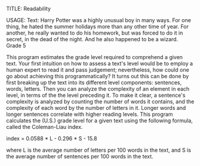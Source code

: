 TITLE: Readability

USAGE: Text: Harry Potter was a highly unusual boy in many ways. For one thing, he hated the summer holidays more than any other time of year. For another, he really wanted to do his homework, but was forced to do it in secret, in the dead of the night. And he also happened to be a wizard.
Grade 5
  
This program estimates the grade level required to comprehend a given text. 
Your first intuition on how to assess a text's level would be to employ a human expert to read it and pass judgement; 
nevertheless, how could one go about achieving this programmatically?
It turns out this can be done by first breaking up the text into its different level components: sentences, words, letters.
Then you can analyze the complexity of an element in each level, in terms of the the level preceding it.
To make it clear, a sentence's complexity is analyzed by counting the number of words it contains, and the complexity of each word by the number of letters in it.
Longer words and longer sentences correlate with higher reading levels. 
This program calculates the (U.S.) grade level for a given text using the following formula, called the Coleman-Liau index.

index = 0.0588 * L - 0.296 * S - 15.8

where L is the average number of letters per 100 words in the text, and S is the average number of sentences per 100 words in the text.
